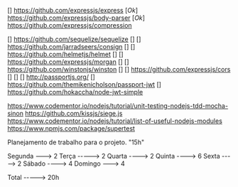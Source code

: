 [] https://github.com/expressjs/express
[*Ok*] https://github.com/expressjs/body-parser
[*Ok*] https://github.com/expressjs/compression

[] https://github.com/sequelize/sequelize
[]
[] https://github.com/jarradseers/consign
[]
[] https://github.com/helmetjs/helmet
[]
[] https://github.com/expressjs/morgan
[]
[] https://github.com/winstonjs/winston
[]
[] https://github.com/expressjs/cors
[]
[]
[] http://passportjs.org/
[] https://github.com/themikenicholson/passport-jwt
[] https://github.com/hokaccha/node-jwt-simple

https://www.codementor.io/nodejs/tutorial/unit-testing-nodejs-tdd-mocha-sinon
https://github.com/kissjs/siege.js
https://www.codementor.io/nodejs/tutorial/list-of-useful-nodejs-modules
https://www.npmjs.com/package/supertest


Planejamento de trabalho para o projeto. "15h"

Segunda ---> 2
Terça -----> 2
Quarta ----> 2
Quinta ----> 6
Sexta -----> 2
Sábado ----> 4
Domingo ---> 4

Total -----> 20h
